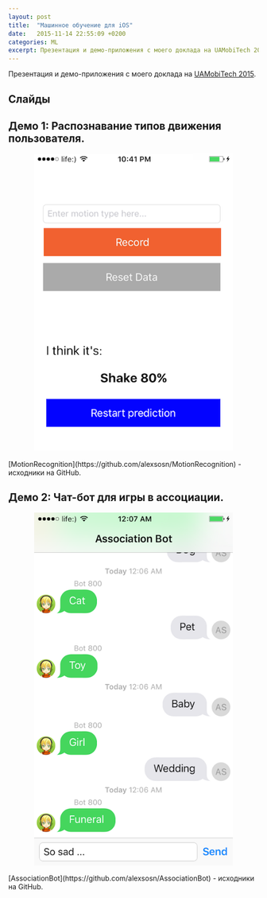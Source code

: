 ```yaml
---
layout: post
title:  "Машинное обучение для iOS"
date:   2015-11-14 22:55:09 +0200
categories: ML
excerpt: Презентация и демо-приложения с моего доклада на UAMobiTech 2015.
---
```


Презентация и демо-приложения с моего доклада на [UAMobiTech 2015](http://uamobi.tech/).

## Слайды
<script async class="speakerdeck-embed" data-id="91e3cc4c332045b598fe6e437c885cc3" data-ratio="1.33333333333333" src="//speakerdeck.com/assets/embed.js"></script>

## Демо 1: Распознавание типов движения пользователя.

<center><p><img width="400" src="/images/uamobitech/ScreenShot1.png"></p></center>
[MotionRecognition](https://github.com/alexsosn/MotionRecognition) - исходники на GitHub.

## Демо 2: Чат-бот для игры в ассоциации.

<center><p><img width="400" src="/images/uamobitech/ScreenShot2.png"></p></center>
[AssociationBot](https://github.com/alexsosn/AssociationBot) - исходники на GitHub.

